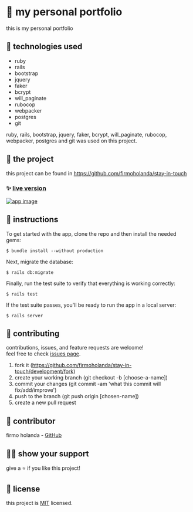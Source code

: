 # 📃 my personal portfolio

this is my personal portfolio



## 📡 technologies used

- ruby
- rails
- bootstrap
- jquery
- faker
- bcrypt
- will_paginate
- rubocop
- webpacker
- postgres
- git

ruby, rails, bootstrap, jquery, faker, bcrypt, will_paginate, rubocop, webpacker, postgres and git was used on this project.



## 🚀 the project

this project can be found in https://github.com/firmoholanda/stay-in-touch


### ✨ [live version](https://stay-in-touch-firmoholanda.herokuapp.com/)

<a href="https://stay-in-touch-firmoholanda.herokuapp.com/" target="_blank">
    <img alt="app image" src="https://github.com/firmoholanda/stay-in-touch/blob/pre-production/app/assets/images/app-image.png"/>
</a>



## 🔨 instructions

To get started with the app, clone the repo and then install the needed gems:

```
$ bundle install --without production
```

Next, migrate the database:

```
$ rails db:migrate
```

Finally, run the test suite to verify that everything is working correctly:

```
$ rails test
```

If the test suite passes, you'll be ready to run the app in a local server:

```
$ rails server
```



## 🤝 contributing

contributions, issues, and feature requests are welcome!<br/>feel free to check [issues page](hhttps://github.com/firmoholanda/stay-in-touch/development/issues).

1. fork it (https://github.com/firmoholanda/stay-in-touch/development/fork)
2. create your working branch (git checkout -b [choose-a-name])
3. commit your changes (git commit -am 'what this commit will fix/add/improve')
4. push to the branch (git push origin [chosen-name])
5. create a new pull request



## 🤖 contributor


firmo holanda - [GitHub](https://github.com/firmoholanda)



## 🙋‍♂ show your support

give a ⭐️ if you like this project!



## 📝 license

this project is [MIT](https://github.com/firmoholanda/stay-in-touch/development/license.txt) licensed.
